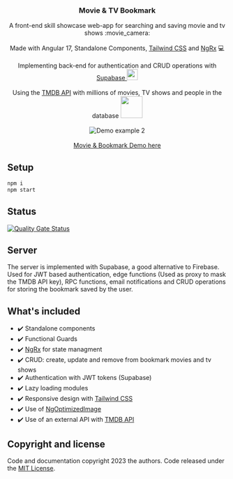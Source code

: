 <p align="center">
  <h3 align="center">Movie &amp; TV Bookmark</h3>
  <p align="center">
    A front-end skill showcase web-app for searching and saving movie and tv shows :movie_camera:
    <br>
    <br>
    Made with Angular 17, Standalone Components, <a href="https://tailwindcss.com/" target="_blank">Tailwind CSS</a> and <a href="https://ngrx.io/" target="_blank">NgRx</a>  💻
    <br>
    <br>
    Implementing back-end for authentication and CRUD operations with <a href="https://supabase.com/" target="_blank">Supabase <img src="https://i.imgur.com/o4Qli7e.png" width="25px" eight="25px"></a>
    <br>
    <br>
    Using the <a href="https://developer.themoviedb.org/docs/getting-started" target="_blank">TMDB API</a> with millions of movies, TV shows and people in the database <a href="https://developer.themoviedb.org/docs/getting-started" target="_blank"> <img src="https://www.themoviedb.org/assets/2/v4/logos/v2/blue_square_1-5bdc75aaebeb75dc7ae79426ddd9be3b2be1e342510f8202baf6bffa71d7f5c4.svg" width="50px" eight="50px"></a>
    <br>
    <br>
<!--     <img src="https://media0.giphy.com/media/v1.Y2lkPTc5MGI3NjExZ3JqY3ZkY2x5YWlrMTlwZnlkcm1tc3d1aHJ4NHlqc2NucHMwc2p2NiZlcD12MV9pbnRlcm5hbF9naWZfYnlfaWQmY3Q9Zw/xeRzTaod5A2EpbmFTa/giphy.gif" alt="Demo example"/>  -->
    <img src="https://media4.giphy.com/media/v1.Y2lkPTc5MGI3NjExaDdpMnRiODY3MjNhOTVxamk0aG0yMnoydGphb3ZlNWZsZ2Fhd3RtMiZlcD12MV9pbnRlcm5hbF9naWZfYnlfaWQmY3Q9Zw/vUoOd26zfqgHX7kS33/giphy.gif" alt="Demo example 2"/> 
    <br>
    <br>
    <a href="https://movie-tv-bookmark.netlify.app/">Movie &amp; Bookmark Demo here</a>
  </p>
</p>

## Setup

```bash
npm i
npm start
```

## Status

[![Quality Gate Status](https://sonarcloud.io/api/project_badges/measure?project=VinciprovaR_movie-tv-bookmark&metric=alert_status)](https://sonarcloud.io/summary/new_code?id=VinciprovaR_movie-tv-bookmark)

## Server

The server is implemented with Supabase, a good alternative to Firebase. Used for JWT based authentication, edge functions (Used as proxy to mask the TMDB API key), RPC functions, email notifications and CRUD operations for storing the bookmark saved by the user.

## What's included

- ✔️ Standalone components
- ✔️ Functional Guards
- ✔️ <a href="https://ngrx.io/" target="_blank">NgRx</a> for state managment
- ✔️ CRUD: create, update and remove from bookmark movies and tv shows
- ✔️ Authentication with JWT tokens (Supabase)
- ✔️ Lazy loading modules
- ✔️ Responsive design with <a href="https://tailwindcss.com/" target="_blank">Tailwind CSS</a>
- ✔️ Use of [NgOptimizedImage](https://angular.io/guide/image-directive)
- ✔️ Use of an external API with <a href="https://developer.themoviedb.org/docs/getting-started" target="_blank">TMDB API</a> 


## Copyright and license

Code and documentation copyright 2023 the authors. Code released under the
[MIT License]().

